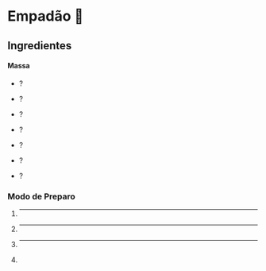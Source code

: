 # Empadão :shallow_pan_of_food:

## Ingredientes 

#### Massa

- ?
- ?
- ?
- ?

- ?
- ?
- ?



### Modo de Preparo

1. -----
2. ---
3. ---
4. 



